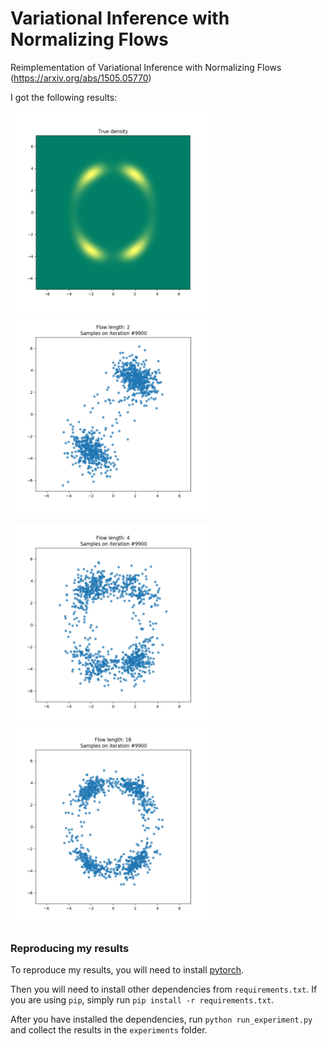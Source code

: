 # Variational Inference with Normalizing Flows

Reimplementation of Variational Inference with Normalizing Flows (https://arxiv.org/abs/1505.05770)

I got the following results:

<p align="left">
  <img src="/assets/density.png" width="320"/>
  <img src="/assets/flow_2.png" width="320"/>
</p>


<p align="left">
  <img src="/assets/flow_4.png" width="320"/>
  <img src="/assets/flow_16.png" width="320"/>
</p>

### Reproducing my results

To reproduce my results, you will need to install [pytorch](http://pytorch.org/).

Then you will need to install other dependencies from ```requirements.txt```. If you are using ```pip```, simply run ```pip install -r requirements.txt```.

After you have installed the dependencies, run ```python run_experiment.py``` and collect the results in the ```experiments``` folder.
